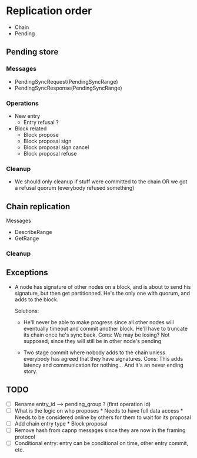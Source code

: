 

# Replication order

* Chain
* Pending


## Pending store

### Messages

* PendingSyncRequest(PendingSyncRange)
* PendingSyncResponse(PendingSyncRange)


### Operations
* New entry
    * Entry refusal ?
* Block related
    * Block propose
    * Block proposal sign
    * Block proposal sign cancel
    * Block proposal refuse


### Cleanup
* We should only cleanup if stuff were committed to the chain OR we got a refusal quorum (everybody refused something)


## Chain replication

Messages
* DescribeRange
* GetRange

### Cleanup


## Exceptions
* A node has signature of other nodes on a block, and is about to send his signature, but then get partitionned.
  He's the only one with quorum, and adds to the block.

  Solutions:
  * He'll never be able to make progress since all other nodes will eventually timeout and commit another block.
    He'll have to truncate its chain once he's sync back.
    Cons: We may be losing? Not supposed, since they will still be in other node's pending

  * Two stage commit where nobody adds to the chain unless everybody has agreed that they have signatures.
    Cons: This adds latency and communication for nothing... And it's an never ending story.


## TODO
- [ ] Rename entry_id --> pending_group ? (first operation id)
- [ ] What is the logic on who proposes
        * Needs to have full data access
        * Needs to be considered online by others for them to wait for its proposal
- [ ] Add chain entry type
        * Block proposal
- [ ] Remove hash from capnp messages since they are now in the framing protocol
- [ ] Conditional entry: entry can be conditional on time, other entry commit, etc.